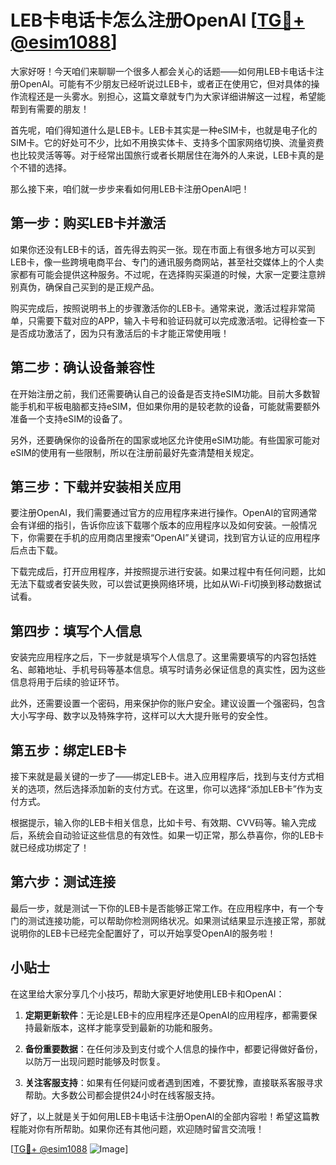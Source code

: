 # LEB卡电话卡怎么注册OpenAI [[TG💪+ @esim1088](https://t.me/s/esim1088)]

大家好呀！今天咱们来聊聊一个很多人都会关心的话题——如何用LEB卡电话卡注册OpenAI。可能有不少朋友已经听说过LEB卡，或者正在使用它，但对具体的操作流程还是一头雾水。别担心，这篇文章就专门为大家详细讲解这一过程，希望能帮到有需要的朋友！

首先呢，咱们得知道什么是LEB卡。LEB卡其实是一种eSIM卡，也就是电子化的SIM卡。它的好处可不少，比如不用换实体卡、支持多个国家网络切换、流量资费也比较灵活等等。对于经常出国旅行或者长期居住在海外的人来说，LEB卡真的是个不错的选择。

那么接下来，咱们就一步步来看如何用LEB卡注册OpenAI吧！

## 第一步：购买LEB卡并激活

如果你还没有LEB卡的话，首先得去购买一张。现在市面上有很多地方可以买到LEB卡，像一些跨境电商平台、专门的通讯服务商网站，甚至社交媒体上的个人卖家都有可能会提供这种服务。不过呢，在选择购买渠道的时候，大家一定要注意辨别真伪，确保自己买到的是正规产品。

购买完成后，按照说明书上的步骤激活你的LEB卡。通常来说，激活过程非常简单，只需要下载对应的APP，输入卡号和验证码就可以完成激活啦。记得检查一下是否成功激活了，因为只有激活后的卡才能正常使用哦！

## 第二步：确认设备兼容性

在开始注册之前，我们还需要确认自己的设备是否支持eSIM功能。目前大多数智能手机和平板电脑都支持eSIM，但如果你用的是较老款的设备，可能就需要额外准备一个支持eSIM的设备了。

另外，还要确保你的设备所在的国家或地区允许使用eSIM功能。有些国家可能对eSIM的使用有一些限制，所以在注册前最好先查清楚相关规定。

## 第三步：下载并安装相关应用

要注册OpenAI，我们需要通过官方的应用程序来进行操作。OpenAI的官网通常会有详细的指引，告诉你应该下载哪个版本的应用程序以及如何安装。一般情况下，你需要在手机的应用商店里搜索“OpenAI”关键词，找到官方认证的应用程序后点击下载。

下载完成后，打开应用程序，并按照提示进行安装。如果过程中有任何问题，比如无法下载或者安装失败，可以尝试更换网络环境，比如从Wi-Fi切换到移动数据试试看。

## 第四步：填写个人信息

安装完应用程序之后，下一步就是填写个人信息了。这里需要填写的内容包括姓名、邮箱地址、手机号码等基本信息。填写时请务必保证信息的真实性，因为这些信息将用于后续的验证环节。

此外，还需要设置一个密码，用来保护你的账户安全。建议设置一个强密码，包含大小写字母、数字以及特殊字符，这样可以大大提升账号的安全性。

## 第五步：绑定LEB卡

接下来就是最关键的一步了——绑定LEB卡。进入应用程序后，找到与支付方式相关的选项，然后选择添加新的支付方式。在这里，你可以选择“添加LEB卡”作为支付方式。

根据提示，输入你的LEB卡相关信息，比如卡号、有效期、CVV码等。输入完成后，系统会自动验证这些信息的有效性。如果一切正常，那么恭喜你，你的LEB卡就已经成功绑定了！

## 第六步：测试连接

最后一步，就是测试一下你的LEB卡是否能够正常工作。在应用程序中，有一个专门的测试连接功能，可以帮助你检测网络状况。如果测试结果显示连接正常，那就说明你的LEB卡已经完全配置好了，可以开始享受OpenAI的服务啦！

## 小贴士

在这里给大家分享几个小技巧，帮助大家更好地使用LEB卡和OpenAI：

1. **定期更新软件**：无论是LEB卡的应用程序还是OpenAI的应用程序，都需要保持最新版本，这样才能享受到最新的功能和服务。
   
2. **备份重要数据**：在任何涉及到支付或个人信息的操作中，都要记得做好备份，以防万一出现问题时能够及时恢复。

3. **关注客服支持**：如果有任何疑问或者遇到困难，不要犹豫，直接联系客服寻求帮助。大多数公司都会提供24小时在线客服支持。

好了，以上就是关于如何用LEB卡电话卡注册OpenAI的全部内容啦！希望这篇教程能对你有所帮助。如果你还有其他问题，欢迎随时留言交流哦！

[[TG💪+ @esim1088](https://t.me/s/esim1088) ![Image](https://i.postimg.cc/4NQfJmqS/Snipaste-2025-05-13-00-14-12.png)]